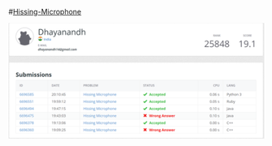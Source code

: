 #[Hissing-Microphone](https://open.kattis.com/problems/hissingmicrophone)

![Hissing-Microphone](/hissingmicrophone.png)
